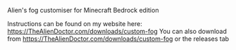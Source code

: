 Alien's fog customiser for Minecraft Bedrock edition

Instructions can be found on my website here: https://TheAlienDoctor.com/downloads/custom-fog
You can also download from https://TheAlienDoctor.com/downloads/custom-fog or the releases tab
